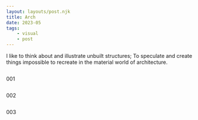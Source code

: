 ```yaml
---
layout: layouts/post.njk
title: Arch
date: 2023-05
tags: 
    - visual
    - post
---
```



<p class="text">
I like to think about and illustrate unbuilt structures; To speculate and create things impossible to recreate in the material world of architecture.
</p>

<div class="grid-container">
    <div class="grid-item">
        <img src="{{ '/assets/styles/img/Architecture-1.png' | url }}" alt=""/>
            <p>001</p>
    </div>
    <div class="grid-item">
        <img src="{{ '/assets/styles/img/Architecture-2.png' | url }}" alt=""/>
            <p>002</p>
    </div> 
</div>
<div class="grid-container">
    <div class="grid-item">
        <img src="{{ '/assets/styles/img/Architecture-3.png' | url }}" alt=""/>
            <p>003</p>
    </div> 
</div>
